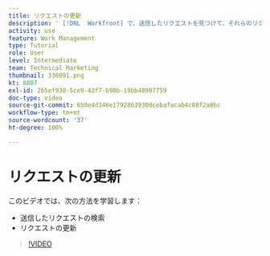 ```yaml
---
title: リクエストの更新
description: ' [!DNL  Workfront] で、送信したリクエストを見つけて、それらのリクエストを更新する方法を説明します。'
activity: use
feature: Work Management
type: Tutorial
role: User
level: Intermediate
team: Technical Marketing
thumbnail: 336091.png
kt: 8807
exl-id: 2b5ef930-5ce9-43f7-b98b-19bb48907759
doc-type: video
source-git-commit: 650e4d346e1792863930dcebafacab4c88f2a8bc
workflow-type: tm+mt
source-wordcount: '37'
ht-degree: 100%

---
```


# リクエストの更新

このビデオでは、次の方法を学習します：

* 送信したリクエストの検索
* リクエストの更新

>[!VIDEO](https://video.tv.adobe.com/v/336091/?quality=12&learn=on)
